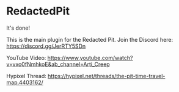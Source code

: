 # RedactedPit
It's done!

This is the main plugin for the Redacted Pit. Join the Discord here: https://discord.gg/JerRTY5SDn

YouTube Video: https://www.youtube.com/watch?v=vxo0fNmhkoE&ab_channel=Arti_Creep

Hypixel Thread: https://hypixel.net/threads/the-pit-time-travel-map.4403162/
